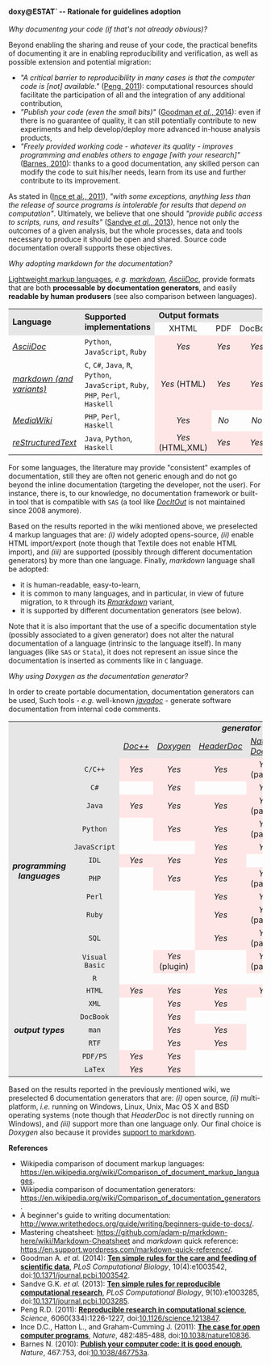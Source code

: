 #### doxy@ESTAT` -- Rationale for guidelines adoption 

_Why documentng your code (if that's not already obvious)?_

Beyond enabling the sharing and reuse of your code, the practical benefits of documenting it are in enabling reproducibility and verification, as well as possible extension and potential migration:
* _"A critical barrier to reproducibility in many cases is that the computer code is [not] available."_ ([Peng, 2011](#References)): computational resources should facilitate the participation of all and the integration of any additional  contribution, 
* _"Publish your code (even the small bits)"_ ([Goodman _et al._, 2014](#References)): even if there is no guarantee of quality, it can still potentially contribute to new experiments and help develop/deploy more advanced in-house analysis products,
* _"Freely provided working code - whatever its quality - improves programming and enables others to engage [with your research]"_ ([Barnes, 2010](#References)): thanks to a good documentation, any skilled person can modify the code to suit his/her needs, learn from its use and further contribute to its improvement. 

As stated in  ([Ince et al., 2011](#References)), _"with some exceptions, anything less than the release of source programs is intolerable for results that depend on computation"_. 
Ultimately, we believe that one should _"provide public access to scripts, runs, and results"_ ([Sandve _et al._, 2013](#References)), hence not only the outcomes of a given analysis, but the whole processes, data and tools necessary to produce it should be open and shared. Source code documentation overall supports these objectives. 

_Why adopting markdown for the documentation?_

[Lightweight markup languages](https://en.wikipedia.org/wiki/Lightweight_markup_language), _e.g._ [_markdown_](https://daringfireball.net/projects/markdown/), [_AsciiDoc_](http://asciidoc.org), provide formats that are both **processable by documentation generators**, and easily **readable by human produsers** (see also comparison between languages).

<table align="center">
<tr> 
    <td align="left" rowspan="2" bgcolor="#e6e6e6"><b>Language</b></td> 
    <td align="left" rowspan="2" bgcolor="#e6e6e6"><b>Supported implementations</b></td> 
    <td align="left" colspan="5" bgcolor="#e6e6e6"><b>Output formats</b></td> 
</tr> 
<tr> 
    <td align="center">XHTML</td> <td align="center">PDF</td> <td align="center">DocBook</td> <td align="center">ODF</td><td align="center">Doc</td> 
</tr> 
<tr> 
    <td align="left"><i><a href="http://asciidoc.org">AsciiDoc</a></i></td> 
    <td align="left"><code>Python</code>, <code>JavaScript</code>, <code>Ruby</code></td> 
    <td align="center" bgcolor="#ffe6e6"><i>Yes</i></td> <td align="center" bgcolor="#ffe6e6"><i>Yes</i></td> <td align="center" bgcolor="#ffe6e6"><i>Yes</i></td> <td align="center" bgcolor="#ffe6e6"><i>Yes</i></td><td align="center" bgcolor="#ffe6e6"><i>Yes</i></td> 
</tr> 
<tr> 
    <td align="left"><i><a href="https://daringfireball.net/projects/markdown/">markdown (and variants)</a></i></td> 
    <td align="left"><code>C</code>, <code>C#</code>, <code>Java</code>, <code>R</code>, <code>Python</code>, <code>JavaScript</code>, <code>Ruby</code>, <code>PHP</code>, <code>Perl</code>, <code>Haskell</code></td> 
    <td align="center" bgcolor="#ffe6e6"><i>Yes</i> (HTML)</td> <td align="center" bgcolor="#ffe6e6"><i>Yes</i></td> <td align="center" bgcolor="#ffe6e6"><i>Yes</i></td> <td align="center" bgcolor="#ffe6e6"><i>Yes</i></td><td align="center" bgcolor="#ffe6e6"><i>Yes</i></td> 
</tr> 
<tr> 
    <td align="left"><i><a href="https://www.mediawiki.org/wiki/MediaWiki">MediaWiki</a></i></td> 
    <td align="left"><code>PHP</code>, <code>Perl</code>, <code>Haskell</code></td> 
    <td align="center" bgcolor="#ffe6e6"><i>Yes</i></td> <td align="center"><i>No</i></td> <td align="center"><i>No</i></td> <td align="center"><i>No</i></td><td align="center"><i>No</i></td> 
</tr> 
<tr> 
    <td align="left"><i><a href="http://docutils.sourceforge.net/docs/ref/rst/restructuredtext.html">reStructuredText</a></i></td> 
    <td align="left"><code>Java</code>, <code>Python</code>, <code>Haskell</code></td> 
    <td align="center" bgcolor="#ffe6e6"><i>Yes</i> (HTML,XML)</td> <td align="center" bgcolor="#ffe6e6"><i>Yes</i></td> <td align="center" bgcolor="#ffe6e6"><i>Yes</i></td> <td align="center" bgcolor="#ffe6e6"><i>Yes</i></td><td align="center"><i>No</i></td> 
</tr> 
</table>

For some languages, the literature may provide "consistent" examples of documentation, still they are often not generic enough and do not go beyond the inline documentation (targeting the developer, not the user).
For instance, there is, to our knowledge, no documentation framework or built-in tool that is compatible with `SAS` (a tool like [_DocItOut_](https://choonchernlim.com/docitout/) is not maintained since 2008 anymore). 

Based on the results reported in the wiki mentioned above, we preselected 4 markup languages that are: _(i)_ widely adopted opens-source, _(ii)_ enable HTML import/export (note though that Textile does not enable HTML import), and _(iii)_ are supported (possibly through different documentation generators) by more than one language.
Finally, _markdown_ language shall be adopted:
* it is human-readable, easy-to-learn,
* it is common to many languages, and in particular, in view of future migration, to `R` through its [_Rmarkdown_](http://rmarkdown.rstudio.com) variant,
* it is supported by different documentation generators (see below).

Note that it is also important that the use of a specific documentation style (possibly associated to a given generator) does not alter the natural documentation of a language (intrinsic to the language itself). In many languages (like `SAS` or `Stata`), it does not represent an issue since the documentation is inserted as comments like in `C` language.

_Why using Doxygen as the documentation generator?_

In order to create portable documentation, documentation generators can be used, Such tools - _e.g._ well-known [_javadoc_](http://www.oracle.com/technetwork/java/javase/documentation/index-jsp-135444.html) - generate software documentation from internal code comments.

<table align="center">
<tr bgcolor="#e6e6e6"> 
    <td colspan="2" rowspan="2"> </td> 
    <td align="center" colspan="6"><b><i>generator</i></b></td> 
</tr> 
<tr valign="middle" bgcolor="#e6e6e6"> 
    <td align="left"><i><a href="http://docpp.sourceforge.net">Doc++</a></i></td> 
    <td align="left"><i><a href="http://www.stack.nl/%7Edimitri/doxygen/">Doxygen</a></i></td> 
    <td align="left"><i><a href="https://developer.apple.com/library/mac/documentation/DeveloperTools/Conceptual/HeaderDoc/intro/intro.html">HeaderDoc</a></i></td> 
  <td align="left"><i><a href="http://www.naturaldocs.org">Natural Docs</a></i></td> 
    <td align="left"><i><a href="https://rfsber.home.xs4all.nl/Robo/">RoBODoc</a></i></td> 
    <td align="left"><i><a href="http://www.sphinx-doc.org/en/stable/">Sphinx</a></i></td> 
</tr> 
<tr valign="middle"> 
    <td align="center" rowspan="12" bgcolor="#e6e6e6"><b><i>programming languages</i></b></td> 
    <td align="center" bgcolor="#e6e6e6"><code>C/C++</code></td> 
    <td align="center" bgcolor="#ffe6e6"><i>Yes</i></td> 
    <td align="center" bgcolor="#ffe6e6"><i>Yes</i></td>
    <td align="center" bgcolor="#ffe6e6"><i>Yes</i></td>
    <td align="center" bgcolor="#ffe6e6"><i>Yes</i> (partial)</td>
    <td align="center" bgcolor="#ffe6e6"><i>Yes</i></td>
    <td align="center" bgcolor="#ffe6e6"><i>Yes</i></td>
</tr> 
<tr valign="middle"> 
    <td align="center" bgcolor="#e6e6e6"><code>C#</code></td> 
    <td align="center"></td> 
    <td align="center" bgcolor="#ffe6e6"><i>Yes</i></td>
    <td align="center"></td> 
    <td align="center" bgcolor="#ffe6e6"><i>Yes</i></td>
    <td align="center"></td> 
    <td align="center"></td> 
</tr> 
<tr valign="middle"> 
    <td align="center" bgcolor="#e6e6e6"><code>Java</code></td> 
    <td align="center" bgcolor="#ffe6e6"><i>Yes</i></td> 
    <td align="center" bgcolor="#ffe6e6"><i>Yes</i></td>
    <td align="center" bgcolor="#ffe6e6"><i>Yes</i></td> 
    <td align="center" bgcolor="#ffe6e6"><i>Yes</i> (partial)</td> 
    <td align="center" bgcolor="#ffe6e6"><i>Yes</i></td> 
    <td align="center"></td> 
</tr> 
<tr valign="middle"> 
    <td align="center" bgcolor="#e6e6e6"><code>Python</code></td> 
    <td align="center"></td>  
    <td align="center" bgcolor="#ffe6e6"><i>Yes</i></td>
    <td align="center" bgcolor="#ffe6e6"><i>Yes</i></td> 
    <td align="center" bgcolor="#ffe6e6"><i>Yes</i> (partial)</td> 
    <td align="center" bgcolor="#ffe6e6"><i>Yes</i></td> 
    <td align="center" bgcolor="#ffe6e6"><i>Yes</i></td> 
</tr> 
<tr valign="middle"> 
    <td align="center" bgcolor="#e6e6e6"><code>JavaScript</code></td> 
    <td align="center"></td> 
    <td align="center"></td>
    <td align="center" bgcolor="#ffe6e6"><i>Yes</i></td> 
    <td align="center" bgcolor="#ffe6e6"><i>Yes</i></td> 
    <td align="center" bgcolor="#ffe6e6"><i>Yes</i></td> 
    <td align="center" bgcolor="#ffe6e6"><i>Yes</i></td> 
</tr> 
<tr valign="middle"> 
    <td align="center" bgcolor="#e6e6e6"><code>IDL</code></td> 
    <td align="center" bgcolor="#ffe6e6"><i>Yes</i></td>
    <td align="center" bgcolor="#ffe6e6"><i>Yes</i></td>
    <td align="center" bgcolor="#ffe6e6"><i>Yes</i></td> 
    <td align="center"></td> 
    <td align="center" bgcolor="#ffe6e6"><i>Yes</i></td> 
    <td align="center"></td> 
</tr> 
<tr valign="middle"> 
    <td align="center" bgcolor="#e6e6e6"><code>PHP</code></td> 
    <td align="center"></td>
    <td align="center" bgcolor="#ffe6e6"><i>Yes</i></td>
    <td align="center" bgcolor="#ffe6e6"><i>Yes</i></td>
    <td align="center" bgcolor="#ffe6e6"><i>Yes</i> (partial)</td>
    <td align="center" bgcolor="#ffe6e6"><i>Yes</i></td>
    <td align="center" bgcolor="#ffe6e6"><i>Yes</i></td>
 </tr> 
<tr valign="middle"> 
    <td align="center" bgcolor="#e6e6e6"><code>Perl</code></td> 
    <td align="center"></td>
    <td align="center"></td>
     <td align="center" bgcolor="#ffe6e6"><i>Yes</i></td>
    <td align="center" bgcolor="#ffe6e6"><i>Yes</i></td>
    <td align="center" bgcolor="#ffe6e6"><i>Yes</i></td>
    <td align="center"></td>
</tr> 
<tr valign="middle"> 
    <td align="center" bgcolor="#e6e6e6"><code>Ruby</code></td> 
    <td align="center"></td>
    <td align="center"></td>
    <td align="center" bgcolor="#ffe6e6"><i>Yes</i></td>
    <td align="center" bgcolor="#ffe6e6"><i>Yes</i> (partial)</td>
    <td align="center" bgcolor="#ffe6e6"><i>Yes</i></td>
    <td align="center" bgcolor="#ffe6e6"><i>Yes</i></td>
</tr> 
<tr valign="middle"> 
    <td align="center" bgcolor="#e6e6e6"><code>SQL</code></td> 
    <td align="center"></td>
    <td align="center"></td>
    <td align="center" bgcolor="#ffe6e6"><i>Yes</i></td>
    <td align="center" bgcolor="#ffe6e6"><i>Yes</i> (partial)</td>
    <td align="center" bgcolor="#ffe6e6"><i>Yes</i></td>
    <td align="center"></td>
</tr> 
<tr valign="middle"> 
    <td align="center" bgcolor="#e6e6e6"><code>Visual Basic</code></td> 
    <td align="center"></td>
    <td align="center" bgcolor="#ffe6e6"><i>Yes</i> (plugin)</td>
    <td align="center"></td>
    <td align="center" bgcolor="#ffe6e6"><i>Yes</i> (partial)</td>
    <td align="center" bgcolor="#ffe6e6"><i>Yes</i> (plugin)</td>
    <td align="center"></td>
</tr> 
<tr valign="middle"> 
    <td align="center" bgcolor="#e6e6e6"><code>R</code></td> 
    <td align="center"></td> 
    <td align="center"></td> 
    <td align="center"></td> 
    <td align="center"></td> 
    <td align="center"></td> 
    <td align="center"></td> 
</tr> 
<tr valign="middle"> 
    <td align="center" rowspan="7" bgcolor="#e6e6e6"><b><i>output types</i></b></td> 
    <td align="center" bgcolor="#e6e6e6"><code>HTML</code></td> 
    <td align="center" bgcolor="#ffe6e6"><i>Yes</i></td>
    <td align="center" bgcolor="#ffe6e6"><i>Yes</i></td>
    <td align="center" bgcolor="#ffe6e6"><i>Yes</i></td>
    <td align="center" bgcolor="#ffe6e6"><i>Yes</i></td>
    <td align="center" bgcolor="#ffe6e6"><i>Yes</i></td>
    <td align="center" bgcolor="#ffe6e6"><i>Yes</i></td>
</tr> 
<tr valign="middle"> 
    <td align="center" bgcolor="#e6e6e6"><code>XML</code></td> 
    <td align="center"></td>
    <td align="center" bgcolor="#ffe6e6"><i>Yes</i></td>
    <td align="center" bgcolor="#ffe6e6"><i>Yes</i></td>
    <td align="center"></td>
    <td align="center"></td>
    <td align="center" bgcolor="#ffe6e6"><i>Yes</i></td>
</tr> 
<tr valign="middle"> 
    <td align="center" bgcolor="#e6e6e6"><code>DocBook</code></td> 
    <td align="center"></td>
    <td align="center" bgcolor="#ffe6e6"><i>Yes</i></td>
    <td align="center"></td>
    <td align="center"></td>
    <td align="center" bgcolor="#ffe6e6"><i>Yes</i></td>
    <td align="center"></td>
</tr> 
<tr valign="middle"> 
    <td align="center" bgcolor="#e6e6e6"><code>man</code></td> 
    <td align="center"></td>
    <td align="center" bgcolor="#ffe6e6"><i>Yes</i></td>
    <td align="center" bgcolor="#ffe6e6"><i>Yes</i></td>
    <td align="center"></td>
    <td align="center" bgcolor="#ffe6e6"><i>Yes</i></td>
    <td align="center" bgcolor="#ffe6e6"><i>Yes</i></td>
</tr> 
<tr valign="middle"> 
    <td align="center" bgcolor="#e6e6e6"><code>RTF</code></td> 
    <td align="center"></td>
    <td align="center" bgcolor="#ffe6e6"><i>Yes</i></td>
    <td align="center" bgcolor="#ffe6e6"><i>Yes</i></td>
    <td align="center"></td>
    <td align="center" bgcolor="#ffe6e6"><i>Yes</i></td>
    <td align="center"></td>
</tr> 
<tr valign="middle"> 
    <td align="center" bgcolor="#e6e6e6"><code>PDF/PS</code></td> 
    <td align="center" bgcolor="#ffe6e6"><i>Yes</i></td>
    <td align="center" bgcolor="#ffe6e6"><i>Yes</i></td>
    <td align="center"></td>
    <td align="center"></td>
    <td align="center" bgcolor="#ffe6e6"><i>Yes</i></td>
    <td align="center" bgcolor="#ffe6e6"><i>Yes</i></td>
</tr> 
<tr valign="middle"> 
    <td align="center" bgcolor="#e6e6e6"><code>LaTex</code></td> 
    <td align="center" bgcolor="#ffe6e6"><i>Yes</i></td>
    <td align="center" bgcolor="#ffe6e6"><i>Yes</i></td>
    <td align="center"></td>
    <td align="center"></td>
    <td align="center" bgcolor="#ffe6e6"><i>Yes</i></td>
    <td align="center" bgcolor="#ffe6e6"><i>Yes</i></td>
</tr> 
</table>

Based on the results reported in the previously mentioned wiki, we preselected 6 documentation generators that are: _(i)_ open source, _(ii)_ multi-platform, _i.e._ running on Windows, Linux, Unix, Mac OS X and BSD operating systems (note though that _HeaderDoc_ is not directly running on Windows), and _(iii)_ support more than one language only.
Our final choice is _Doxygen_ also because it provides [support to markdown](http://www.stack.nl/%7Edimitri/doxygen/manual/markdown.html). 

**<a name="References"></a>References**

* Wikipedia comparison of document markup languages: https://en.wikipedia.org/wiki/Comparison_of_document_markup_languages.
* Wikipedia comparison of documentation generators: https://en.wikipedia.org/wiki/Comparison_of_documentation_generators.
* A beginner's guide to writing documentation: http://www.writethedocs.org/guide/writing/beginners-guide-to-docs/.
* Mastering cheatsheet: https://github.com/adam-p/markdown-here/wiki/Markdown-Cheatsheet and _markdown_ quick reference: https://en.support.wordpress.com/markdown-quick-reference/.
* Goodman A. _et al._ (2014): [**Ten simple rules for the care and feeding of scientific data**](http://www.ploscollections.org/article/fetchObject.action?uri=info%3Adoi%2F10.1371%2Fjournal.pcbi.1003542&representation=PDF), _PLoS Computational Biology_, 10(4):e1003542, doi:[10.1371/journal.pcbi.1003542](https://dx.doi.org/10.1371/journal.pcbi.1003542).
* Sandve G.K. _et al._ (2013): [**Ten simple rules for reproducible computational research**](http://www.ploscompbiol.org/article/fetchObject.action?uri=info%3Adoi%2F10.1371%2Fjournal.pcbi.1003285&representation=PDF), _PLoS Computational Biology_, 9(10):e1003285, doi:[10.1371/journal.pcbi.1003285](https://dx.doi.org/10.1371/journal.pcbi.1003285).
* Peng R.D. (2011): [**Reproducible research in computational science**](http://www.sciencemag.org/content/334/6060/1226.full.pdf), _Science_, 6060(334):1226-1227, doi:[10.1126/science.1213847](https://dx.doi.org/10.1126/science.1213847).
* Ince D.C., Hatton L., and Graham-Cumming J. (2011): [**The case for open computer programs**](http://www.nature.com/nature/journal/v482/n7386/pdf/nature10836.pdf), _Nature_, 482:485-488, doi:[10.1038/nature10836](https://dx.doi.org/10.1038/nature10836).
* Barnes N. (2010): [**Publish your computer code: it is good enough**](http://www.nature.com/news/2010/101013/pdf/467753a.pdf), _Nature_, 467:753, doi:[10.1038/467753a](https://dx.doi.org/10.1038/467753a). 